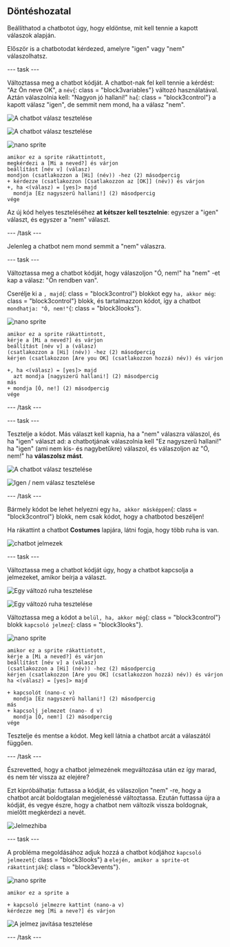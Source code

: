 ## Döntéshozatal

Beállíthatod a chatbotot úgy, hogy eldöntse, mit kell tennie a kapott válaszok alapján.

Először is a chatbotodat kérdezed, amelyre "igen" vagy "nem" válaszolhatsz.

\--- task \---

Változtassa meg a chatbot kódját. A chatbot-nak fel kell tennie a kérdést: "Az Ön neve OK", a `név`{: class = "block3variables"} változó használatával. Aztán válaszolnia kell: "Nagyon jó hallani!" `ha`{: class = "block3control"} a kapott válasz "igen", de semmit nem mond, ha a válasz "nem".

![A chatbot válasz tesztelése](images/chatbot-if-test1-annotated.png)

![A chatbot válasz tesztelése](images/chatbot-if-test2.png)

![nano sprite](images/nano-sprite.png)

```blocks3
amikor ez a sprite rákattintott,
megkérdezi a [Mi a neved?] és várjon
beállítást [név v] (válasz)
mondjon (csatlakozzon a [Hi] (név)) -hez (2) másodpercig
+ kérdezze (csatlakozzon [Csatlakozzon az [OK]] (név)) és várjon
+, ha <(válasz) = [yes]> majd 
  mondja [Ez nagyszerű hallani!] (2) másodpercig
vége
```

Az új kód helyes teszteléséhez **at kétszer kell tesztelnie**: egyszer a "igen" választ, és egyszer a "nem" választ.

\--- /task \---

Jelenleg a chatbot nem mond semmit a "nem" válaszra.

\--- task \---

Változtassa meg a chatbot kódját, hogy válaszoljon "Ó, nem!" ha "nem" -et kap a válasz: "Ön rendben van".

Cserélje ki a `, majd`{: class = "block3control"} blokkot egy `ha, akkor még`: class = "block3control"} blokk, és tartalmazzon kódot, így a chatbot `mondhatja: "Ó, nem!"`{: class = "block3looks"}.

![nano sprite](images/nano-sprite.png)

```blocks3
amikor ez a sprite rákattintott,
kérje a [Mi a neved?] és várjon
beállítást [név v] a (válasz)
(csatlakozzon a [Hi] (név)) -hez (2) másodpercig
kérjen (csatlakozzon [Are you OK] (csatlakozzon hozzá) név)) és várjon

+, ha <(válasz) = [yes]> majd 
  azt mondja [nagyszerű hallani!] (2) másodpercig
más 
+ mondja [Ó, ne!] (2) másodpercig
vége
```

\--- /task \---

\--- task \---

Tesztelje a kódot. Más választ kell kapnia, ha a "nem" válaszra válaszol, és ha "igen" választ ad: a chatbotjának válaszolnia kell "Ez nagyszerű hallani!" ha "igen" (ami nem kis- és nagybetűkre) válaszol, és válaszoljon az "Ó, nem!" ha **válaszolsz mást**.

![A chatbot válasz tesztelése](images/chatbot-if-test2.png)

![Igen / nem válasz tesztelése](images/chatbot-if-else-test.png)

\--- /task \---

Bármely kódot be lehet helyezni egy `ha, akkor másképpen`{: class = "block3control"} blokk, nem csak kódot, hogy a chatbotod beszéljen!

Ha rákattint a chatbot **Costumes** lapjára, látni fogja, hogy több ruha is van.

![chatbot jelmezek](images/chatbot-costume-view-annotated.png)

\--- task \---

Változtassa meg a chatbot kódját úgy, hogy a chatbot kapcsolja a jelmezeket, amikor beírja a választ.

![Egy változó ruha tesztelése](images/chatbot-costume-test1.png)

![Egy változó ruha tesztelése](images/chatbot-costume-test2.png)

Változtassa meg a kódot a `belül, ha, akkor még`{: class = "block3control"} blokk `kapcsoló jelmez`{: class = "block3looks"}.

![nano sprite](images/nano-sprite.png)

```blocks3
amikor ez a sprite rákattintott,
kérje a [Mi a neved?] és várjon
beállítást [név v] a (válasz)
(csatlakozzon a [Hi] (név)) -hez (2) másodpercig
kérjen (csatlakozzon [Are you OK] (csatlakozzon hozzá) név)) és várjon
ha <(válasz) = [yes]> majd 

+ kapcsolót (nano-c v)
  mondja [Ez nagyszerű hallani!] (2) másodpercig
más 
+ kapcsolj jelmezet (nano- d v)
  mondja [Ó, nem!] (2) másodpercig
vége
```

Tesztelje és mentse a kódot. Meg kell látnia a chatbot arcát a válaszától függően.

\--- /task \---

Észrevetted, hogy a chatbot jelmezének megváltozása után ez így marad, és nem tér vissza az elejére?

Ezt kipróbálhatja: futtassa a kódját, és válaszoljon "nem" -re, hogy a chatbot arcát boldogtalan megjelenéssé változtassa. Ezután futtassa újra a kódját, és vegye észre, hogy a chatbot nem változik vissza boldognak, mielőtt megkérdezi a nevét.

![Jelmezhiba](images/chatbot-costume-bug-test.png)

\--- task \---

A probléma megoldásához adjuk hozzá a chatbot kódjához `kapcsoló jelmezet`{: class = "block3looks"} a `elején, amikor a sprite-ot rákattintják`{: class = "block3events"}.

![nano sprite](images/nano-sprite.png)

```blocks3
amikor ez a sprite a

+ kapcsoló jelmezre kattint (nano-a v)
kérdezze meg [Mi a neve?] és várjon
```

![A jelmez javítása tesztelése](images/chatbot-costume-fix-test.png)

\--- /task \---